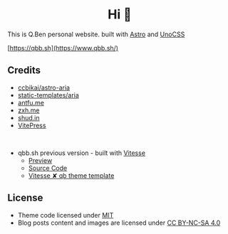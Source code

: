 <h1 align="center">Hi 🤗</h1>

This is Q.Ben personal website. built with [Astro](https://astro.build/) and [UnoCSS](https://unocss.dev/)

[https://qbb.sh](https://www.qbb.sh/)

## Credits

- [ccbikai/astro-aria](https://github.com/ccbikai/astro-aria)
- [static-templates/aria](https://github.com/static-templates/aria)
- [antfu.me](https://antfu.me/)
- [zxh.me](https://zxh.me/)
- [shud.in](https://shud.in/)
- [VitePress](https://vitepress.dev/)

<br>

- qbb.sh previous version - built with [Vitesse](https://github.com/antfu-collective/vitesse)
    - [Preview](https://vitesse.qbb.sh/)
    - [Source Code](https://github.com/Zhengqbbb/qbb.sh/tree/vitesse)
    - [Vitesse ✘ qb theme template](https://vitesse-qb.netlify.app/)

## License

- Theme code licensed under [MIT](https://github.com/Zhengqbbb/qbb.sh/blob/main/LICENSE)
- Blog posts content and images are licensed under [CC BY-NC-SA 4.0](https://creativecommons.org/licenses/by-nc/4.0/)
